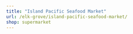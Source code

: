 ```yaml
---
title: "Island Pacific Seafood Market"
url: /elk-grove/island-pacific-seafood-market/
shop: supermarket
---
```

